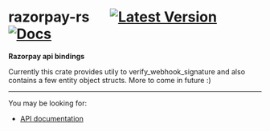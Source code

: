# razorpay-rs &emsp; [![Latest Version]][crates.io] [![Docs]][docs.rs]

[Latest Version]: https://img.shields.io/crates/v/razorpay.svg
[crates.io]: https://crates.io/crates/razorpay
[Docs]: https://docs.rs/razorpay/badge.svg
[docs.rs]: https://docs.rs/razorpay

**Razorpay api bindings**

Currently this crate provides utily to verify_webhook_signature and also contains a few entity object structs. More to come in future :)

---

You may be looking for:


- [API documentation](https://docs.rs/razorpay/0.3.0/razorpay/)

